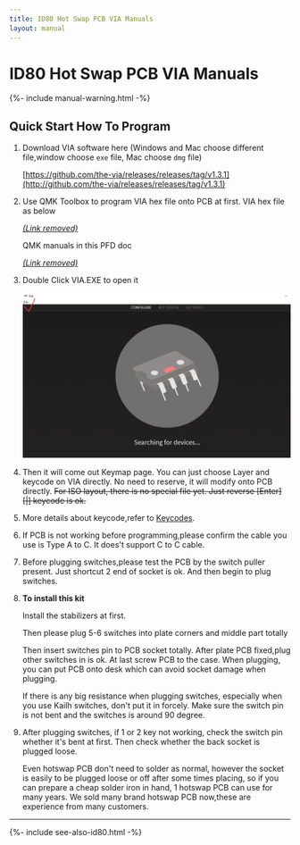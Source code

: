 ```yaml
---
title: ID80 Hot Swap PCB VIA Manuals
layout: manual
---
```


# ID80 Hot Swap PCB VIA Manuals

{%- include manual-warning.html -%}

## Quick Start How To Program

1.  Download VIA software here (Windows and Mac choose different file,window choose `exe` file, Mac choose `dmg` file)

    [https://github.com/the-via/releases/releases/tag/v1.3.1](http://github.com/the-via/releases/releases/tag/v1.3.1)

2.  Use QMK Toolbox to program VIA hex file onto PCB at first. VIA hex file as below

    [*(Link removed)*]()

    QMK manuals in this PFD doc

    [*(Link removed)*]()

3.  Double Click VIA.EXE to open it

    <img src="image-6.jpg" width="640" style="max-width: 100%;">

4.  Then it will come out Keymap page. You can just choose Layer and keycode on VIA directly. No need to reserve, it will modify onto PCB directly. <s>For ISO layout, there is no special file yet. Just reverse [Enter] [\|] keycode is ok.</s>

5.  More details about keycode,refer to [Keycodes](https://docs.qmk.fm/#/keycodes).

6.  If PCB is not working before programming,please confirm the cable you use is Type A to C. It does't support C to C cable.

7.  Before plugging switches,please test the PCB by the switch puller present. Just shortcut 2 end of socket is ok. And then begin to plug switches.

8.  **To install this kit**

    Install the stabilizers at first.

    Then please plug 5-6 switches into plate corners and middle part totally

    Then insert switches pin to PCB socket totally. After plate PCB fixed,plug other switches in is ok. At last screw PCB to the case. When plugging, you can put PCB onto desk which can avoid socket damage when plugging.

    If there is any big resistance when plugging switches, especially when you use Kailh switches, don't put it in forcely. Make sure the switch pin is not bent and the switches is around 90 degree.

9.  After plugging switches, if 1 or 2 key not working, check the switch pin whether it's bent at first. Then check whether the back socket is plugged loose.

    Even hotswap PCB don't need to solder as normal, however the socket is easily to be plugged loose or off after some times placing, so if you can prepare a cheap solder iron in hand, 1 hotswap PCB can use for many years. We sold many brand hotswap PCB now,these are experience from many customers.

---

{%- include see-also-id80.html -%}
